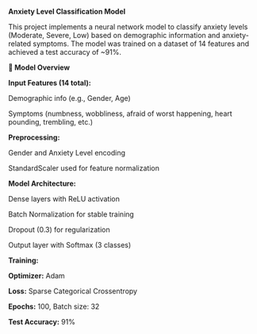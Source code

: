 **Anxiety Level Classification Model**

This project implements a neural network model to classify anxiety levels (Moderate, Severe, Low) based on demographic information and anxiety-related symptoms. The model was trained on a dataset of 14 features and achieved a test accuracy of ~91%.

**📌 Model Overview**

**Input Features (14 total):**

Demographic info (e.g., Gender, Age)

Symptoms (numbness, wobbliness, afraid of worst happening, heart pounding, trembling, etc.)

**Preprocessing:**

Gender and Anxiety Level encoding

StandardScaler used for feature normalization

**Model Architecture:**

Dense layers with ReLU activation

Batch Normalization for stable training

Dropout (0.3) for regularization

Output layer with Softmax (3 classes)

**Training:**

**Optimizer:** Adam

**Loss:** Sparse Categorical Crossentropy

**Epochs:** 100, Batch size: 32

**Test Accuracy:** 91%
